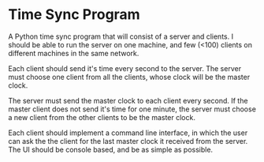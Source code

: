 # Time Sync Program
A Python time sync program that will consist of a server and clients.
I should be able to run the server on one machine, and few (<100) clients on different machines in the same network.

Each client should send it's time every second to the server.
The server must choose one client from all the clients, whose clock will be the master clock. 

The server must send the master clock to each client every second.
If the master client does not send it's time for one minute, the server must choose a new client from the other clients to be the master clock.

Each client should implement a command line interface, in which the user can ask the the client for the last master clock it received from the server.
The UI should be console based, and be as simple as possible.


